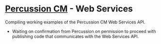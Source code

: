 [Percussion CM](http://percussion.com) - Web Services
=====================================================

Compiling working examples of the Percussion CM Web Services API.

* Waiting on confirmation from Percussion on permission to proceed with
  publishing code that communicates with the Web Services API.
